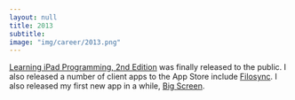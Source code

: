 ```yaml
---
layout: null
title: 2013
subtitle:
image: "img/career/2013.png"
---
```

[Learning iPad Programming, 2nd Edition][1] was finally released to the public. I also released a number of client apps to the App Store include [Filosync][2]. I also released my first new app in a while, [Big Screen][3].

[1]: http://www.learningipadprogramming.com/
[2]: http://filosync.com/
[3]: http://www.whitepeaksoftware.com/big-screen
